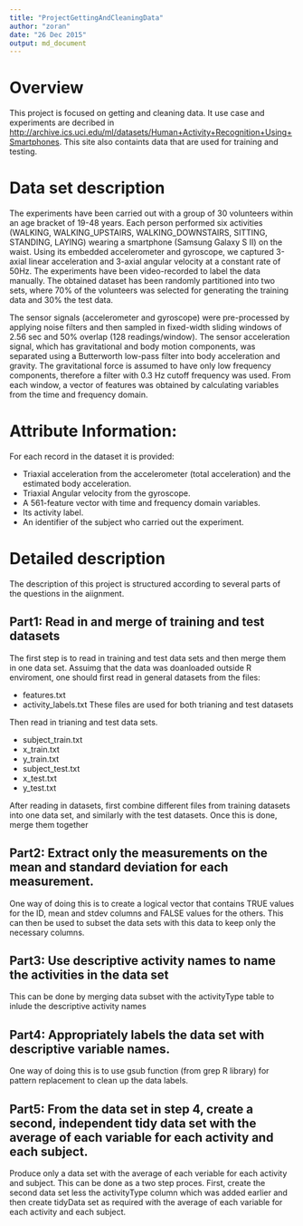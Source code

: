 ```yaml
---
title: "ProjectGettingAndCleaningData"
author: "zoran"
date: "26 Dec 2015"
output: md_document
---
```


# Overview

This project is focused on getting and cleaning data. It use case and experiments are decribed in http://archive.ics.uci.edu/ml/datasets/Human+Activity+Recognition+Using+Smartphones. This site also containts data that are used for training and testing.

# Data set description

The experiments have been carried out with a group of 30 volunteers within an age bracket of 19-48 years. Each person performed six activities (WALKING, WALKING_UPSTAIRS, WALKING_DOWNSTAIRS, SITTING, STANDING, LAYING) wearing a smartphone (Samsung Galaxy S II) on the waist. Using its embedded accelerometer and gyroscope, we captured 3-axial linear acceleration and 3-axial angular velocity at a constant rate of 50Hz. The experiments have been video-recorded to label the data manually. The obtained dataset has been randomly partitioned into two sets, where 70% of the volunteers was selected for generating the training data and 30% the test data. 

The sensor signals (accelerometer and gyroscope) were pre-processed by applying noise filters and then sampled in fixed-width sliding windows of 2.56 sec and 50% overlap (128 readings/window). The sensor acceleration signal, which has gravitational and body motion components, was separated using a Butterworth low-pass filter into body acceleration and gravity. The gravitational force is assumed to have only low frequency components, therefore a filter with 0.3 Hz cutoff frequency was used. From each window, a vector of features was obtained by calculating variables from the time and frequency domain.

# Attribute Information:

For each record in the dataset it is provided: 
* Triaxial acceleration from the accelerometer (total acceleration) and the estimated body acceleration. 
* Triaxial Angular velocity from the gyroscope. 
* A 561-feature vector with time and frequency domain variables. 
* Its activity label. 
* An identifier of the subject who carried out the experiment.

# Detailed description

The description of this project is structured according to several parts of the questions in the aiignment.

## Part1: Read in and merge of training and test datasets 

The first step is to read in training and test data sets and then merge them in one data set. Assuimg that the data was doanloaded outside R enviroment, one should first read in general datasets from the files:

* features.txt
* activity_labels.txt
These files are used for both trianing and test datasets

Then read in trianing and test data sets.

* subject_train.txt
* x_train.txt
* y_train.txt
* subject_test.txt
* x_test.txt
* y_test.txt

After reading in datasets, first combine different files from training datasets into one data set, and similarly with the test datasets. Once this is done, merge them together

## Part2: Extract only the measurements on the mean and standard deviation for each measurement.

One way of doing this is to create a logical vector that contains TRUE values for the ID, mean and stdev columns and FALSE values for the others. This can then be used to subset the data sets with this data to keep only the necessary columns.

## Part3: Use descriptive activity names to name the activities in the data set

This can be done by merging data subset with the activityType table to inlude the descriptive activity names

## Part4: Appropriately labels the data set with descriptive variable names.

One way of doing this is to use gsub function (from grep R library) for pattern replacement to clean up the data labels.

## Part5: From the data set in step 4, create a second, independent tidy data set with the average of each variable for each activity and each subject.

Produce only a data set with the average of each veriable for each activity and subject. This can be done as a two step proces. First, create the second data set less the activityType column which was added earlier and then create tidyData set as required with the average of each variable for each activity and each subject.
